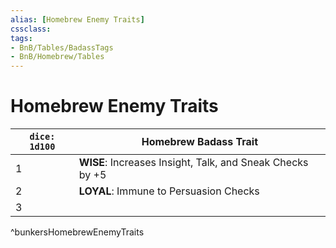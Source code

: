 ```yaml
---
alias: [Homebrew Enemy Traits]
cssclass: 
tags:
- BnB/Tables/BadassTags
- BnB/Homebrew/Tables
---
```

# Homebrew Enemy Traits

| `dice: 1d100` | **Homebrew Badass Trait**                                 |
| ------------- | --------------------------------------------------------- |
| 1             | **WISE**: Increases Insight, Talk, and Sneak Checks by +5 |
| 2             | **LOYAL**: Immune to Persuasion Checks                    |
| 3             |                                                           |

^bunkersHomebrewEnemyTraits